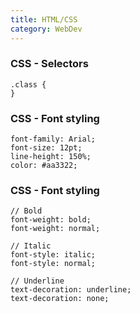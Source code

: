 ```yaml
---
title: HTML/CSS
category: WebDev
---
```


### CSS - Selectors

    .class {
    }

### CSS - Font styling

    font-family: Arial;
    font-size: 12pt;
    line-height: 150%;
    color: #aa3322;

### CSS - Font styling

    // Bold
    font-weight: bold;
    font-weight: normal;

    // Italic
    font-style: italic;
    font-style: normal;

    // Underline
    text-decoration: underline;
    text-decoration: none;


